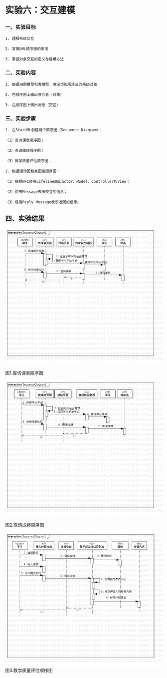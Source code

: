 # 实验六：交互建模

 ### 一、实验目标

    1. 理解系统交互

    2. 掌握UML顺序图的画法

    3. 掌握对象交互的定义与建模方法

 ### 二、实验内容

    1. 根据用例模型和类模型，确定功能所涉及的系统对象

    2. 在顺序图上画出参与者（对象）

    3. 在顺序图上画出消息（交互）

 ### 三、实验步骤
 
    1. 在StarUML创建两个顺序图（Sequence Diagram）：  

    （1）查询课表顺序图；  

    （2）查询成绩顺序图；

    （3）教学质量评估顺序图；

    2. 根据活动图和类图画顺序图：  

    （1）根据N+1使用Lifeline画出actor、Model、Controller和View；  

    （2）使用Message表示交互的信息；  

    （3）使用Reply Message表示返回的信息。

 ## 四、实验结果

 ![顺序图1](./查询课表顺序图.jpg)

 图1.查询课表顺序图

 ![顺序图2](./查询成绩顺序图.jpg)

 图2.查询成绩顺序图

 ![顺序图3](./教学质量评估顺序图.jpg)
 图3.教学质量评估顺序图
